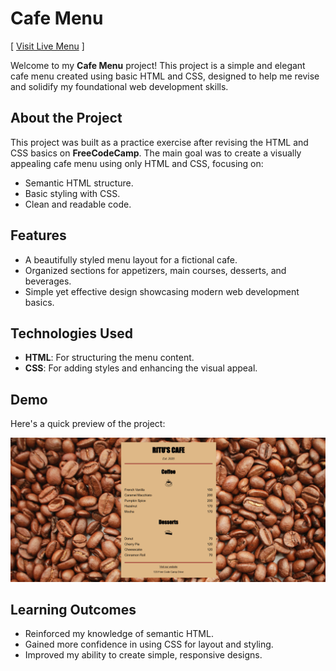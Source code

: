# Cafe Menu 
[ [Visit Live Menu](https://rituparna-pahal.github.io/Cafe-Menu/) ]

Welcome to my **Cafe Menu** project! This project is a simple and elegant cafe menu created using basic HTML and CSS, designed to help me revise and solidify my foundational web development skills.

## About the Project

This project was built as a practice exercise after revising the HTML and CSS basics on **FreeCodeCamp**. The main goal was to create a visually appealing cafe menu using only HTML and CSS, focusing on:

- Semantic HTML structure.
- Basic styling with CSS.
- Clean and readable code.

## Features

- A beautifully styled menu layout for a fictional cafe.
- Organized sections for appetizers, main courses, desserts, and beverages.
- Simple yet effective design showcasing modern web development basics.

## Technologies Used

- **HTML**: For structuring the menu content.
- **CSS**: For adding styles and enhancing the visual appeal.

## Demo

Here's a quick preview of the project:

![Project Screenshot](https://github.com/Rituparna-Pahal/Cafe-Menu/blob/main/Cafe%20Menu.png)

## Learning Outcomes

- Reinforced my knowledge of semantic HTML.
- Gained more confidence in using CSS for layout and styling.
- Improved my ability to create simple, responsive designs.
